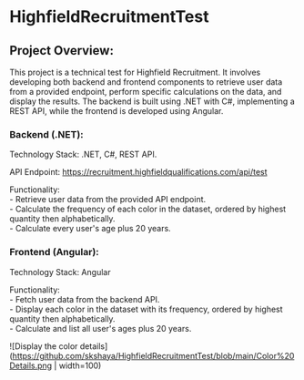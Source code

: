 # HighfieldRecruitmentTest

## Project Overview:
This project is a technical test for Highfield Recruitment. It involves developing both backend and frontend components to retrieve user data from a provided endpoint, perform specific calculations on the data, and display the results. The backend is built using .NET with C#, implementing a REST API, while the frontend is developed using Angular.

### Backend (.NET):
  Technology Stack: .NET, C#, REST API.
  
  API Endpoint: https://recruitment.highfieldqualifications.com/api/test
  
  Functionality: <br>
     - Retrieve user data from the provided API endpoint.<br>
     - Calculate the frequency of each color in the dataset, ordered by highest quantity then alphabetically.<br>
     - Calculate every user's age plus 20 years.
      
### Frontend (Angular):
  Technology Stack: Angular 
  
  Functionality:<br>
     - Fetch user data from the backend API.<br>
     - Display each color in the dataset with its frequency, ordered by highest quantity then alphabetically.<br>
     - Calculate and list all user's ages plus 20 years.

![Display the color details](https://github.com/skshaya/HighfieldRecruitmentTest/blob/main/Color%20Details.png | width=100)
